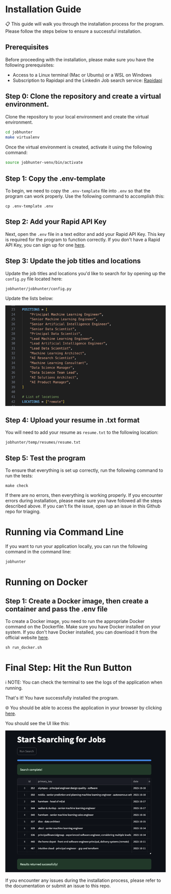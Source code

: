 # Installation Guide

📋 This guide will walk you through the installation process for the program. Please follow the steps below to ensure a successful installation.

## Prerequisites

Before proceeding with the installation, please make sure you have the following prerequisites:

- Access to a Linux terminal (Mac or Ubuntu) or a WSL on Windows
- Subscription to Rapidapi and the Linkedin Job search service: [Rapidapi](https://rapidapi.com/jaypat87/api/linkedin-jobs-search)

## Step 0: Clone the repository and create a virtual environment.

Clone the repository to your local environment and create the virtual environment.

```bash
cd jobhunter
make virtualenv
```

Once the virtual environment is created, activate it using the following command:

```bash
source jobhunter-venv/bin/activate
```

## Step 1: Copy the .env-template

To begin, we need to copy the `.env-template` file into `.env` so that the program can work properly. Use the following command to accomplish this:

```shell
cp .env-template .env
```

## Step 2: Add your Rapid API Key

Next, open the `.env` file in a text editor and add your Rapid API Key. This key is required for the program to function correctly. If you don't have a Rapid API Key, you can sign up for one [here](https://www.rapidapi.com/).

## Step 3: Update the job titles and locations

Update the job titles and locations you'd like to search for by opening up the `config.py` file located here:

```shell
jobhunter/jobhunter/config.py
```

Update the lists below:

![Alt](images/image_job_config.png)

## Step 4: Upload your resume in .txt format

You will need to add your resume as `resume.txt` to the following location:

```
jobhunter/temp/resumes/resume.txt
```

## Step 5: Test the program

To ensure that everything is set up correctly, run the following command to run the tests:

```shell
make check
```

If there are no errors, then everything is working properly. If you encounter errors during installation, please make sure you have followed all the steps described above. If you can't fix the issue, open up an issue in this Github repo for triaging.

# Running via Command Line

If you want to run your application locally, you can run the following command in the command line:

```bash
jobhunter
```

# Running on Docker

## Step 1: Create a Docker image, then create a container and pass the .env file

To create a Docker image, you need to run the appropriate Docker command on the Dockerfile. Make sure you have Docker installed on your system. If you don't have Docker installed, you can download it from the official website [here](https://www.docker.com/products/docker-desktop).

```shell
sh run_docker.sh
```

# Final Step: Hit the Run Button

ℹ️ NOTE: You can check the terminal to see the logs of the application when running.

That's it! You have successfully installed the program. 

🌐 You should be able to access the application in your browser by clicking [here](http://localhost:8501/).

You should see the UI like this:

![Alt](images/image_ui_job_search_results.png)

If you encounter any issues during the installation process, please refer to the documentation or submit an issue to this repo.